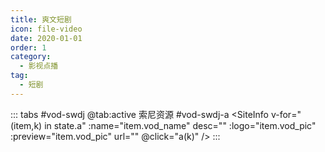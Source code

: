 ```yaml
---
title: 爽文短剧
icon: file-video
date: 2020-01-01
order: 1
category:
  - 影视点播
tag:
  - 短剧
---
```


<ArtPlayer :src="state.src" :config="hlsConfig(state.p)" />

::: tabs #vod-swdj
@tab:active 索尼资源 #vod-swdj-a
<SiteInfo v-for="(item,k) in state.a" :name="item.vod_name" desc="" :logo="item.vod_pic" :preview="item.vod_pic" url=""
@click="a(k)" />
:::

<script setup>
  import { vod } from '@db'
  import { hlsConfig } from '@act'
  import { useStorage } from '@vueuse/core'
  import { onMounted } from "vue";

  const state = useStorage(
    "vod-swdj",
    {
      src: "",
      a: [],
      p: []
    }
  )
  onMounted(async () => {
    state.value.a = (await vod.find({ "name": "snzy-54" })).data
    a(0)
  });
  const a = (key) => {
    const { a } = state.value
    state.value.p = a[key].play_list
    state.value.src = a[key].play_list[0].url
  }
</script>
